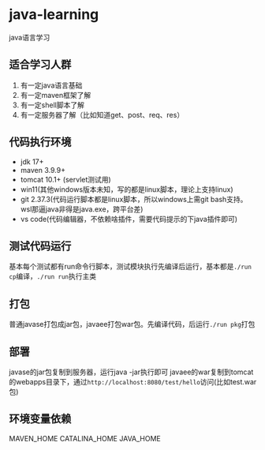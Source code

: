 # java-learning
java语言学习

## 适合学习人群
1. 有一定java语言基础
2. 有一定maven框架了解
3. 有一定shell脚本了解
4. 有一定服务器了解（比如知道get、post、req、res）

## 代码执行环境
- jdk 17+
- maven 3.9.9+
- tomcat 10.1+ (servlet测试用)
- win11(其他windows版本未知，写的都是linux脚本，理论上支持linux)
- git 2.37.3(代码运行脚本都是linux脚本，所以windows上需git bash支持。wsl那逼java非得是java.exe，跨平台差)
- vs code(代码编辑器，不依赖啥插件，需要代码提示的下java插件即可)

## 测试代码运行
基本每个测试都有run命令行脚本，测试模块执行先编译后运行，基本都是`./run cp`编译，`./run run`执行主类

## 打包
普通javase打包成jar包，javaee打包war包。先编译代码，后运行`./run pkg`打包

## 部署
javase的jar包复制到服务器，运行java -jar执行即可
javaee的war复制到tomcat的webapps目录下，通过`http://localhost:8080/test/hello`访问(比如test.war包)

## 环境变量依赖
MAVEN_HOME
CATALINA_HOME
JAVA_HOME